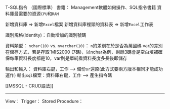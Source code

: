T-SQL指令 （國際標準）
書籍： Management軟體如何操作、SQL指令書籍
資料庫最需要的資源`CPU`和`RAM`

新增資料庫 => 新增`Excel`檔案
新增資料庫裡頭的資料表 => 新增`Excel`工作表

識別規格(Identity)：自動增加的識別號碼

 資料類型： 
 `nchar(10)` vs. `nvarchar(10)`：
	`n`的差別在於是否為萬國碼
	var的差別在儲存方式，若是存取`MIS2000 (7碼)，以nchar為例，剩餘3碼會是空白填補確保每筆資料長度都是10，var則是單純看資料長度多長後即儲存

輸出和輸入：
	資料庫右鍵，工作 --> 備份`or`還原(此方式要兩方版本相同才能成功運作)
	輸出`sql`檔案：資料庫右鍵，工作 --> 產生指令碼

[[MSSQL - CRUD語法]]

---

View：
Trigger：
Stored Procedure：
